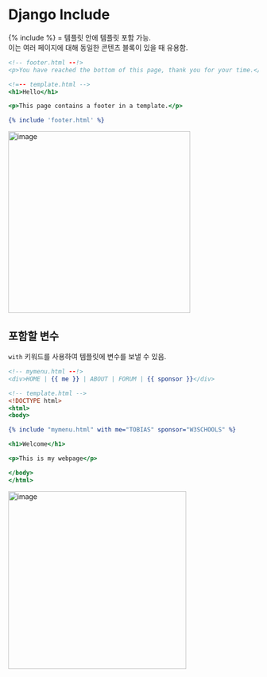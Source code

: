 # Django Include

{% include %} = 템플릿 안에 템플릿 포함 가능.<br>
이는 여러 페이지에 대해 동일한 콘텐츠 블록이 있을 때 유용함.

```.html
<!-- footer.html --!>
<p>You have reached the bottom of this page, thank you for your time.</p>

<!=-- template.html -->
<h1>Hello</h1>

<p>This page contains a footer in a template.</p>

{% include 'footer.html' %} 
```
<img width="366" alt="image" src="https://user-images.githubusercontent.com/82383294/205000881-e310f643-dce8-4a7a-be03-f7d98a45cd04.png">

## 포함할 변수
`with` 키워드를 사용하여 템플릿에 변수를 보낼 수 있음. 

```.html
<!-- mymenu.html --!>
<div>HOME | {{ me }} | ABOUT | FORUM | {{ sponsor }}</div>
```

```.html
<!-- template.html -->
<!DOCTYPE html>
<html>
<body>

{% include "mymenu.html" with me="TOBIAS" sponsor="W3SCHOOLS" %}

<h1>Welcome</h1>

<p>This is my webpage</p>

</body>
</html> 
```
<img width="358" alt="image" src="https://user-images.githubusercontent.com/82383294/205001106-c46bdaac-0f9e-4389-b2d1-30faa94e3c87.png">




